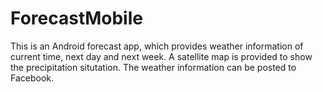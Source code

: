 # ForecastMobile
This is an Android forecast app, which provides weather information of current time, next day and next week. A satellite map is provided to show the precipitation situtation. The weather information can be posted to Facebook.
